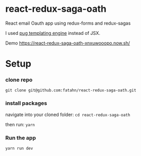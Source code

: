 # react-redux-saga-oath
React email Oauth app using redux-forms and redux-sagas

I used [pug templating engine](https://pugjs.org) instead of JSX.

Demo https://react-redux-saga-oath-xnxuwooopo.now.sh/

# Setup
### clone repo
`git clone git@github.com:fatahn/react-redux-saga-oath.git`

### install packages
navigate into your cloned folder: `cd react-redux-saga-oath`

then run: `yarn`

### Run the app
`yarn run dev`
